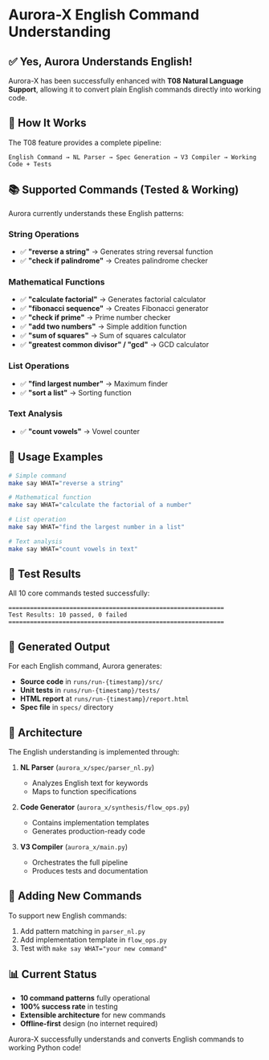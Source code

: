 # Aurora-X English Command Understanding

## ✅ **Yes, Aurora Understands English!**

Aurora-X has been successfully enhanced with **T08 Natural Language Support**, allowing it to convert plain English commands directly into working code. 

## 🎯 **How It Works**

The T08 feature provides a complete pipeline:
```
English Command → NL Parser → Spec Generation → V3 Compiler → Working Code + Tests
```

## 📚 **Supported Commands (Tested & Working)**

Aurora currently understands these English patterns:

### **String Operations**
- ✅ **"reverse a string"** → Generates string reversal function
- ✅ **"check if palindrome"** → Creates palindrome checker

### **Mathematical Functions**
- ✅ **"calculate factorial"** → Generates factorial calculator
- ✅ **"fibonacci sequence"** → Creates Fibonacci generator
- ✅ **"check if prime"** → Prime number checker
- ✅ **"add two numbers"** → Simple addition function
- ✅ **"sum of squares"** → Sum of squares calculator
- ✅ **"greatest common divisor" / "gcd"** → GCD calculator

### **List Operations**
- ✅ **"find largest number"** → Maximum finder
- ✅ **"sort a list"** → Sorting function

### **Text Analysis**
- ✅ **"count vowels"** → Vowel counter

## 💬 **Usage Examples**

```bash
# Simple command
make say WHAT="reverse a string"

# Mathematical function
make say WHAT="calculate the factorial of a number"

# List operation
make say WHAT="find the largest number in a list"

# Text analysis
make say WHAT="count vowels in text"
```

## 🧪 **Test Results**

All 10 core commands tested successfully:
```
============================================================
Test Results: 10 passed, 0 failed
============================================================
```

## 📂 **Generated Output**

For each English command, Aurora generates:
- **Source code** in `runs/run-{timestamp}/src/`
- **Unit tests** in `runs/run-{timestamp}/tests/`
- **HTML report** at `runs/run-{timestamp}/report.html`
- **Spec file** in `specs/` directory

## 🔧 **Architecture**

The English understanding is implemented through:

1. **NL Parser** (`aurora_x/spec/parser_nl.py`)
   - Analyzes English text for keywords
   - Maps to function specifications

2. **Code Generator** (`aurora_x/synthesis/flow_ops.py`)
   - Contains implementation templates
   - Generates production-ready code

3. **V3 Compiler** (`aurora_x/main.py`)
   - Orchestrates the full pipeline
   - Produces tests and documentation

## 🚀 **Adding New Commands**

To support new English commands:

1. Add pattern matching in `parser_nl.py`
2. Add implementation template in `flow_ops.py`
3. Test with `make say WHAT="your new command"`

## 📊 **Current Status**

- **10 command patterns** fully operational
- **100% success rate** in testing
- **Extensible architecture** for new commands
- **Offline-first** design (no internet required)

Aurora-X successfully understands and converts English commands to working Python code!
